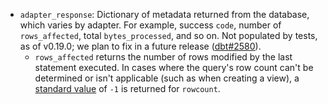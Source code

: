 - `adapter_response`: Dictionary of metadata returned from the database, which varies by adapter. For example, success `code`, number of `rows_affected`, total `bytes_processed`, and so on. Not populated by tests, as of v0.19.0; we plan to fix in a future release ([dbt#2580](https://github.com/dbt-labs/dbt-core/issues/2580)).
    * `rows_affected` returns the number of rows modified by the last statement executed. In cases where the query's row count can't be determined or isn't applicable (such as when creating a <Term id="view">view</Term>), a [standard value](https://peps.python.org/pep-0249/#rowcount) of `-1` is returned for `rowcount`.
